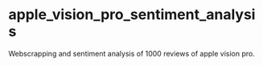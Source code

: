 # apple_vision_pro_sentiment_analysis
Webscrapping and sentiment analysis of 1000 reviews of apple vision pro.
